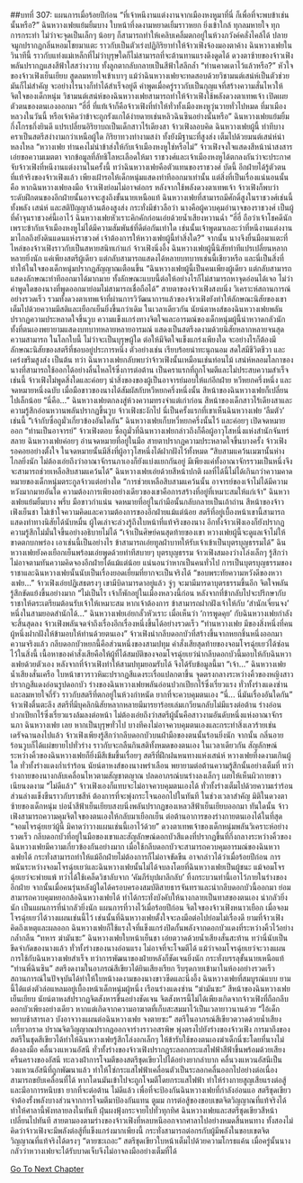 ##บทที่ 307: แผนการเมื่อร้อยปีก่อน
“ที่เจ้าหนีงานแต่งงานจากเมืองหงหูมาที่นี่ ก็เพื่อที่จะพบข้าเช่นนั้นหรือ?”
ฉินหวางเฟยแย้มยิ้มบาง ใบหน้าที่งดงามหยาดเยิ้มราวหยก ยิ่งเข้าใกล้ ทุกลมหายใจ ทุกการกระทำ ไม่ว่าจะจุดเป็นเล็กๆ น้อยๆ ก็สามารถทำให้เคลิบเคลิ้มตกอยู่ในห้วงภวังค์คลั่งไคล้ได้
ปลายจมูกปรากฏกลิ่นหอมโชยมาแตะ ราวกับเป็นตัวเร่งปฏิกิริยาทำให้จ้าวเฟิงจ้องมองตาค้าง
ฉินหวางเฟยในวินาทีนี้ ราวกับแท่งแม่เหล็กที่ไม่ว่าบุรุษใดก็ไม่สามารถที่จะต้านทานแรงดึงดูดได้
ดวงตาซ้ายของจ้าวเฟิงพลันปรากฏแสงสีฟ้าใสสว่างวาบ ทั้งลูกตากลับกลายเป็นสีฟ้าใสลึกล้ำ
“ท่านคาดเดาไว้แล้วหรือ?”
หัวใจของจ้าวเฟิงเย็นเยียบ สูดลมหายใจเข้าเบาๆ
แม้ว่าฉินหวางเฟยจะทดสอบด้วยวิชามนต์เสน่ห์เป็นตัวช่วยมันก็ไม่สำคัญ จะอย่างไรนางก็ทำได้สำเร็จอยู่ดี
คำพูดเมื่อครู่ราวกับเป็นกุญแจที่สร้างความสั่นไหวให้จิตใจของเด็กหนุ่ม
วิชามนต์เสน่ห์ของฉินหวางเฟยสามารถทำให้จ้าวเฟิงใช้พลังดวงตาเทพเจ้า เปิดเผยตัวตนของตนเองออกมา
“ฮี่ฮี่ ที่แท้เจ้าก็คือจ้าวเฟิงที่ทำให้ทั่วทั้งเมืองหงหูวุ่นวายทั่วไปหมด ที่มาเมืองหลวงในวันนี้ หรือเจ้าคิดว่าข้าจะถูกรังแกได้ง่ายดายเช่นหลิวฉินซินอย่างนั้นหรือ”
ฉินหวางเฟยแย้มยิ้ม กึ่งโกรธกึ่งยินดี แปรเปลี่ยนอิริยาบถเป็นเด็กสาวไร้เดียงสา
จ้าวเฟิงลอบคิด ฉินหวางเฟยผู้นี้ ท่าทีบางคราเป็นสตรีสง่างามกว่าเหนือผู้ใด กิริยาทวงท่างามสง่า ทั้งยังมีฐานะที่สูงส่ง เต็มไปด้วยมนต์เสน่ห์น่าหลงใหล
“หวางเฟย ท่านคงไม่นำข้าส่งให้กับเจ้าเมืองหงหูใช่หรือไม่”
จ้าวเฟิงจงใจแสดงสีหน้าน่าสงสาร เอ่ยขอความเมตตา
จากข้อมูลที่ลัทธิโลหะเลือดให้มา ราชวงศ์และเจ้าเมืองหงหูได้ตกลงกันว่าจะประกาศจับจ้าวเฟิงที่หนีงานแต่งงานในครั้งนี้
ทว่าฉินหวางเฟยคือตัวแทนของราชวงศ์
บัดนี้ อีกฝ่ายได้รู้ตัวตนที่แท้จริงของจ้าวเฟิงแล้ว เพียงเฝ้ารอให้เด็กหนุ่มแสดงท่าทีออกมาเท่านั้น
แต่สิ่งที่เป็นเรื่องแน่นอนนั้นคือ หากฉินหวางเฟยลงมือ จ้าวเฟิงย่อมไม่อาจต่อกร
หลังจากใช้พลังดวงตาเทพเจ้า จ้าวเฟิงก็พบว่าระดับฝึกตนของอีกฝ่ายนั้นอาจจะสูงถึงขั้นนายเหนือแท้
ฉินหวางเฟยที่สามารถมีศักดิ์สูงในราชวงศ์เช่นนี้ ทั้งพลัง เสน่ห์ และสติปัญญาล้วนต้องสูงส่ง
กระทั่งมีข่าวลือว่า นางคือผู้ควบคุมอำนาจของราชวงศ์ เป็นผู้ที่ค้ำจุนราชวงศ์นี้เอาไว้
ฉินหวางเฟยหัวเราะคิกคักก่อนเอ่ยด้วยน้ำเสียงหวานฉ่ำ “ฮี่ฮี่ ถือว่าเจ้าโชคดีนัก เพราะข้ากับเจ้าเมืองหงหูไม่ได้มีความสัมพันธ์ที่ดีต่อกันเท่าใด เช่นนั้นเจ้าพูดมาเถอะว่าที่หนีงานแต่งงานมาไกลถึงยังดินแดนแห่งราชวงศ์ เจ้าต้องการให้หวางเฟยผู้นี้ทำสิ่งใด?”
จากนั้น นางจึงยื่นมือมาแตะที่ไหล่ของจ้าวเฟิงราวกับเป็นสหายสนิทเก่าแก่
จ้าวเฟิงนิ่งอึ้ง ฉินหวางเฟยผู้นี้นิสัยท่าทีแปรเปลี่ยนหลากหลายยิ่งนัก แค่เพียงสตรีผู้เดียว แต่กลับสามารถแสดงได้หลายบทบาทเช่นนี้เชียวหรือ
และนี่เป็นสิ่งที่ทำให้ในใจของเด็กหนุ่มปรากฏสัญญาณเตือนขึ้น
“ฉินหวางเฟยผู้นี้เป็นคนเพียงผู้เดียว แต่กลับสามารถแสดงลักษณะท่าทีออกมาได้มากมาย ทั้งลักษณะแบบนี้ต่อให้อย่างไรก็ไม่สามารถหาจุดอ่อนได้เจอ ไม่ว่าคำพูดใดของนางที่พูดออกมาย่อมไม่สามารถเชื่อถือได้”
สายตาของจ้าวเฟิงสงบนิ่ง วิเคราะห์สถานการณ์อย่างรวดเร็ว
รวมทั้งดวงตาเทพเจ้าที่ผ่านการวิวัฒนาการแล้วของจ้าวเฟิงยังทำให้ลักษณะนิสัยของเขาเต็มไปด้วยความมีสติและเยือกเย็นยิ่งขึ้นกว่าเดิม
ในเวลาเดียวกัน
นัยน์ตาหงส์ของฉินหวางเฟยพลันปรากฏความประหลาดใจขึ้นวูบ ความแข็งแกร่งทางจิตใจและอารมณ์ของเด็กหนุ่มผู้นี้น่าหวาดกลัวนัก ทั้งที่ตนเองพยายามแสดงบทบาทหลายหลายอารมณ์ แสดงเป็นสตรีงดงามด้วยนิสัยหลากหลายจนสุดความสามารถ
ในโลกใบนี้ ไม่ว่าจะเป็นบุรุษผู้ใด ต่อให้มีจิตใจแข็งแกร่งเพียงใด จะอย่างไรก็ต้องมีลักษณะนิสัยของสตรีที่ชอบอยู่ประการหนึ่ง ตัวอย่างเช่น เรียบร้อยน่าทะนุถนอม สดใสมีชีวิตชีวา และเคร่งขรึมสูงส่ง เป็นต้น
ทว่า ฉินหวางเฟยกลับพบว่าจ้าวเฟิงนั้นเหมือนเช่นท่อนไม้
เสน่ห์หลอมโลกาของนางที่สามารถใช้ออกได้อย่างลื่นไหลไร้ซึ่งการต่อต้าน เป็นคราแรกที่ถูกโจมตีและไม่ประสบความสำเร็จเช่นนี้
จ้าวเฟิงไม่พูดสิ่งใดและค่อยๆ นำสิ่งของของผู้เป็นอาจารย์มอบให้แก่อีกฝ่าย
หวีหยกครึ่งหนึ่ง และจดหมายหนึ่งฉบับ
เมื่อมือขาวของนางได้สัมผัสกับหวีหยกครึ่งหนึ่งนั้น สีหน้าของฉินหวางเฟยก็เปลี่ยนไปเล็กน้อย
“นี่คือ...”
ฉินหวางเฟยตกลงสู่ห้วงความทรงจำแต่เก่าก่อน สีหน้าของเด็กสาวไร้เดียงสาและความรู้สึกอ่อนหวานพลันปรากฏขึ้นวูบ
จ้าวเฟิงชะงักไป นี่เป็นครั้งแรกที่เขาเห็นฉินหวางเฟย ‘ลืมตัว’ เช่นนี้
“เจ้ากับซื่อถูมั่วเกี่ยวข้องอันใดกัน”
ฉินหวางเฟยเก็บหวี่หยกครึ่งนั้นไว้ และค่อยๆ เปิดจดหมายออก
“ท่านเป็นอาจารย์”
จ้าวเฟิงตอบ
ซื่อถูมั่วที่ฉินหวางเฟยกล่าวถึงก็คือผู้อาวุโสหนึ่งแห่งสำนักจันทร์สลาย
ฉินหวางเฟยค่อยๆ อ่านจดหมายที่อยู่ในมือ สายตาปรากฏความประหลาดใจขึ้นบางครั้ง
จ้าวเฟิงรอคอยอย่างตั้งใจ
ในจดหมายนั้นมีสิ่งที่ผู้อาวุโสหนึ่งได้ฝากฝังไว้ทั้งหมด
“สิบสามแคว้นเมฆานั้นห่างไกลยิ่งนัก ไม่ต้องเอ่ยถึงว่าอาณาจักรนภาเองก็ยังแบ่งแยกกันอยู่ มีเพียงแค่ทั้งอาณาจักรรวมเป็นหนึ่งจึงจะสามารถช่วยเหลือสิบสามแคว้นได้”
ฉินหวางเฟยเอ่ยด้วยสีหน้าปกติ
ผลที่ได้นี้ไม่ได้เกินกว่าความคาดหมายของเด็กหนุ่มตระกูลจ้าวแต่อย่างใด
“การช่วยเหลือสิบสามแคว้นนั้น อาจารย์ของเจ้าไม่ได้มีความหวังมากมายอันใด ความต้องการเพียงอย่างเดียวของเขาคือการสร้างที่อยู่ที่เหมาะสมให้แก่เจ้า”
ฉินหวางเฟยแย้มยิ้มบาง
พรึ่บ
มือขาวกำแน่น จดหมายที่อยู่ในกำมือนั้นกลับกลายเป็นเถ้าถ่าน
สีหน้าของจ้าวเฟิงเย็นชา ไม่เข้าใจความคิดและความต้องการของอีกฝ่ายแม้แต่น้อย
สตรีที่อยู่เบื้องหน้าเขานี้สามารถแสดงท่าทางนิสัยได้นับหมื่น ผู้ใดเล่าจะล่วงรู้ถึงใบหน้าที่แท้จริงของนาง
อีกทั้งจ้าวเฟิงเองก็ยังปรากฏความรู้สึกไม่มั่นใจขึ้นอย่างอธิบายไม่ได้
“เจ้าเป็นศิษย์คนสุดท้ายของเขา หวางเฟยผู้นี้จะดูแลเจ้าไม่ให้ขาดตกบกพร่อง เอาเช่นนี้เป็นอย่างไร ข้าสามารถเอ่ยทูลฝ่าบาทให้รับเจ้าเข้าเป็นบุตรบุญธรรมได้”
ฉินหวางเฟยยังคงเยือกเย็นพร้อมเอ่ยพูดด้วยท่าทีสบายๆ
บุตรบุญธรรม
จ้าวเฟิงสมองว่างโล่งเล็กๆ รู้สึกว่าไม่อาจตามทันความคิดจองอีกฝ่ายได้แม้แต่น้อย
แน่นอนว่าหากเป็นคนทั่วไป การเป็นบุตรบุญธรรมของราชาและฉินหวางเฟยนั้นนับเป็นเรื่องยอดเยี่ยมที่ยากจะเป็นจริงได้
“ขอบพระทัยความหวังดีของหวางเฟย...”
จ้าวเฟิงเอ่ยปฏิเสธตรงๆ
เขามีบิดามารดาอยู่แล้ว จู่ๆ จะมามีมารดาบุตรธรรมขึ้นอีก จิตใจพลันรู้สึกขัดแย้งขึ้นอย่างมาก
“ไม่เป็นไร เจ้าก็พักอยู่ในเมืองหลวงนี้ก่อน หลังจากที่ข้ากลับไปจะปรึกษากับราชาให้ตระเตรียมต้อนรับเจ้าให้เหมาะสม หากเจ้าต้องการ ข้าสามารถฝากฝังเจ้าให้กับ ‘สำนักเจี่ยนจง’ หนึ่งในสามยอดสำนักได้...”
ฉินหวางเฟยเอ่ยกลั้วหัวเราะ
เมื่อเห็นว่า ‘การพูดคุย’ กับฉินหวางเฟยกำลังจะสิ้นสุดลง จ้าวเฟิงพลันจดจำถึงเรื่องอีกเรื่องหนึ่งขึ้นได้อย่างรวดเร็ว
“ท่านหวางเฟย มีของสิ่งหนึ่งที่คนผู้หนึ่งฝากฝังให้ข้ามอบให้ท่านด้วยตนเอง”
จ้าวเฟิงนำกลีบดอกบัวที่สร้างขึ้นจากหยกชิ้นหนึ่งออกมา
ความจริงแล้ว กลีบดอกบัวหยกนี้คือส่วนหนึ่งของสามปทุม
คำสั่งเสียสุดท้ายของจอมโจรฉุ่ยเยว่ได้ซ่อนไว้ในสิ่งนี้
เนื้อหาของคำสั่งเสียคือให้ผู้ที่ได้สมบัติของจอมโจรฉุ่ยเยว่นำกลีบดอกบัวนี้มอบให้กับฉินหวางเฟยด้วยตัวเอง
หลังจากที่จ้าวเฟิงทำให้สามปทุมยอมรับได้ จึงได้รับข้อมูลนี้มา
“เจ้า...”
ฉินหวางเฟยน้ำเสียงสั่นเครือ ใบหน้าขาวราวหิมะปรากฏสีแดงระเรื่อแปลกตาขึ้น
จุดตรงกลางระหว่างคิ้วของหญิงสาวปรากฏสีแดงอ่อนรูปดอกบัว
ร่างของฉินหวางเฟยพลันอ่อนปวกเปียกไร้ซึ่งเรี่ยวแรง ทั่วทั้งร่างแดงซ่าน และลมหายใจถี่รัว ราวกับสตรีที่ตกอยู่ในห้วงกำหนัด ยากที่จะควบคุมตนเอง
“นี่... นี่มันเรื่องอันใดกัน”
จ้าวเฟิงตื่นตะลึง
สตรีที่มีบุคลิกนิสัยหลากหลายมีมารยาร้อยเล่มเกวียนกลับไม่มีแรงต่อต้าน ร่างอ่อนปวกเปียกไร้ซึ่งเรี่ยวแรงล้มลงต่อหน้า
ไม่ต้องเอ่ยถึงว่าสตรีผู้นั้นคือสาวงามอันดับหนึ่งแห่งอาณาจักรนภา ฉินหวางเฟย เลย
หากเป็นบุรุษทั่วไป บางทีคงไม่อาจควบคุมตนเองและกระทำสิ่งเลวร้ายเช่นเดรัจฉานลงไปแล้ว
จ้าวเฟิงเพียงรู้สึกว่ากลีบดอกบัวบนฝ่ามือของตนนั้นร้อนยิ่งนัก
จากนั้น กลิ่นอายร้อนวูบก็ได้แผ่ขยายไปทั่วร่าง ราวกับจะกลืนกินสติทั้งหมดของตนเอง
ในเวลาเดียวกัน สัญลักษณ์ระหว่างคิ้วของฉินหวางเฟยก็ยิ่งมีสีเข้มขึ้นเรื่อยๆ
สตรีที่ฝึกฝนหนทางแห่งเสน่ห์ หวางเฟยที่งดงามเกินผู้ใด ทั่วทั้งร่างแดงก่ำเร่าร้อน นัยน์ตาหงส์ของนางพร่าเลือน พยายามต่อต้านความรู้สึกนั้นอย่างเต็มที่
ทว่าร่างกายของนางกลับเคลื่อนไหวตามสัญชาตญาณ ปลดอาภรณ์บนร่างลงเล็กๆ เผยให้เห็นผิวกายขาวเนียนงดงาม
“ไม่ดีแล้ว”
จ้าวเฟิงเองก็แทบจะไม่อาจควบคุมตนเองได้ ทั่วทั้งร่างเต็มไปด้วยความเร่าร้อน ส่วนล่างแข็งขืนราวกับราชสีห์ ต้องการที่จะพุ่งกระโจนออกไปในทันที
ในช่วงเวลาสำคัญ
มิติในดวงตาซ้ายของเด็กหนุ่ม บ่อน้ำสีฟ้าเย็นเยียบสงบนิ่งพลันปรากฏของเหลวสีฟ้าเย็นเยียบออกมา
ทันใดนั้น
จ้าวเฟิงสามารถความคุมจิตใจของตนเองให้กลับมาเยือกเย็น ต่อต้านอาการของร่างกายตนเองได้ในที่สุด
“จอมโจรฉุ่ยเยว่ผู้นี้ มิคาดว่าวางแผนเช่นนี้เอาไว้ด้วย”
ดวงตาเทพเจ้าของเด็กหนุ่มพลันวิเคราะห์อย่างรวดเร็ว
กลีบดอกบัวที่อยู่ในมือของเขาและสัญลักษณ์ดอกบัวสีแดงที่ปรากฏขึ้นที่กึ่งกลางระหว่างคิ้วของฉินหวางเฟยมีความเกี่ยวข้องกันอย่างมาก
เมื่อใช้กลีบดอกบัวจะสามารถควบคุมอารมณ์ของฉินหวางเฟยได้ กระทั่งสามารถทำให้แม้อีกฝ่ายไม่ต้องการก็ไม่อาจขัดขืน
อาจกล่าวได้ว่าเมื่อร้อยปีก่อน การพนันระหว่างจอมโจรฉุ่ยเยว่และฉินหวางเฟยนั้นไม่ได้จบลงโดยที่ฉินหวางเฟยเป็นผู้ชนะ
แม้จอมโจรฉุ่ยเยว่จะพ่ายแพ้ ทว่าได้ใช้เคล็ดวิชาลับจาก ‘คัมภีร์บุปผาลึกลับ’ ทิ้งกระบวนท่านี้เอาไว้ภายในร่างของอีกฝ่าย
จากนั้นเมื่อคนรุ่นหลังผู้ใดได้ครอบครองสมบัติสายธารจันทราและนำกลีบดอกบัวนี้ออกมา ย่อมสามารถควบคุมหยอกล้อฉินหวางเฟยได้ ทำได้กระทั่งบังคับให้นางกลายเป็นทาสของตนเอง
น่ากลัวยิ่งนัก
เป็นแผนการที่น่ากลัวยิ่งนัก
แผนการที่วางไว้เมื่อร้อยปีก่อน
จิตใจของจ้าวเฟิงหนาวเยือก
เมื่อจอมโจรฉุ่ยเยว่ได้วางแผนเช่นนี้ไว้ เช่นนั้นที่ฉินหวางเฟยตั้งใจจะลงมือต่อไปย่อมไม่เรื่องดี
ยามที่จ้าวเฟิงคิดถึงเหตุและผลออก ฉินหวางเฟยก็ใช้แรงใจที่แข็งแกร่งปิดกั้นพลังจากดอกบัวแดงที่ระหว่างคิ้วไว้อย่างกล้ำกลืน
“ทหาร ฆ่ามันซะ”
ฉินหวางเฟยใบหน้าเย็นชา เอ่ยตวาดด้วยน้ำเสียงสั่นสะท้าน
ทว่านี่นับเป็นขีดจำกัดของนางแล้ว ทั่วทั้งร่างของนางอ่อนแรง ไม่อาจที่จะโจมตีได้
แม้ว่าจอมโจรฉุ่ยเยว่จะวางแผนการใช้กับฉินหวางเฟยสำเร็จ ทว่าการพัฒนาของฝ่ายหลังก็ชัดเจนยิ่งนัก กระทั่งบรรลุขั้นนายเหนือแท้
“ท่านพี่ฉินซิน”
สตรีงดงามในอาภรณ์สีเขียวได้ยินเสียงเรียก รีบรุดกายเข้ามาในห้องอย่างรวดเร็ว
สถานการณ์ในปัจจุบันได้ทำให้ใบหน้างดงามของนางขาวซีดและนิ่งอึ้ง
ฉินหวางเฟยที่สมบูรณ์แบบ ยามนี้ได้แต่งตัวล่อแหลมอยู่เบื้องหน้าเด็กหนุ่มผู้หนึ่ง เรือนร่างแดงซ่าน
“ฆ่ามันซะ”
สีหน้าของฉินหวางเฟยเย็นเยียบ นัยน์ตาหงส์ปรากฏจิตสังหารขึ้นอย่างชัดเจน
จิตสังหารนี้ไม่ได้เพียงเกิดจากจ้าวเฟิงที่ถือกลีบดอกบัวเพียงอย่างเดียว หากแต่เกิดจากความอาฆาตที่เก็บสะสมมาไว้เป็นเวลายาวนานด้วย
“ไอ้เด็กหยาบช้าสารเลว บังอาจวางแผนต่อฉินหวางเฟย จงตายซะ”
สตรีในอาภรณ์สีเขียวตวาดด้วยน้ำเสียงเกรี้ยวกราด ปราณจิตวิญญาณปรากฏออกจาร่างราวอสรพิษ พุ่งตรงไปยังร่างของจ้าวเฟิง
การมาถึงของสตรีในชุดสีเขียวได้ทำให้ฉินหวางเฟยรู้สึกโล่งอกเล็กๆ ให้ข้ารับใช้ของตนเองฆ่าเด็กนี่ซะโดยที่นางไม่ต้องลงมือ
คลื่นวงแหวนอัสนี
ทั่วทั้งร่างของจ้าวเฟิงปรากฏระลอกกระแสไฟฟ้าสีฟ้าขึ้นพร้อมด้วยเสียงครืนครางของอัสนี ทะลวงฝ่าการโจมตีของสตรีชุดเขียวไปได้อย่างยากลำบาก
คลื่นวงแหวนอัสนีเป็นวงแหวนอัสนีที่ถูกพัฒนาแล้ว ทำให้โซ่กระแสไฟฟ้าเคลื่อนตัวเป็นระลอกคลื่นออกไปอย่างต่อเนื่อง สามารถขยับเคลื่อนที่ได้ หากโดนมันเข้าไปจะถูกโจมตีโดยกระแสไฟฟ้า ทำให้ร่างกายสูญเสียแรงต่อสู้และมีอาการหนึบชา ยากที่จะต่อต้าน
ไม่ดีแล้ว
เพื่อที่จะป้องกันฉินหวางเฟยที่กำลังอ่อนแอ สตรีชุดเขียวจำต้องรั้งพลังบางส่วนจากการโจมตีมาป้องกันแทน
ตูมม
การต่อสู้ของขอบเขตจิตวิญญาณที่แท้จริงได้ทำให้ศาลานี้พังทลายลงในทันที ฝุ่นผงฟุ้งกระจายไปทั่วทุกทิศ
ฉินหวางเฟยและสตรีชุดเขียวสีหน้าเปลี่ยนไปทันที สายตามองตามร่างของจ้าวเฟิงที่หลบหนีออกจากศาลาไปอย่างหมดสิ้นหนทาง
ทั้งสองไม่คิดว่าจ้าวเฟิงจะมีพลังต่อสู้ที่แข็งแกร่งมากเพียงนี้ กระทั่งสามารถต่อกรกับผู้มีพลังในขอบเขตจิตวิญญาณที่แท้จริงได้ตรงๆ
“ตายซะเถอะ”
สตรีชุดเขียวใบหน้าเต็มไปด้วยความโกรธแค้น เมื่อครู่นั้นนางกลัวว่าหวางเฟยจะได้รับบาดเจ็บจึงไม่อาจลงมืออย่างเต็มที่ได้



[Go To Next Chapter]( ./87.md)